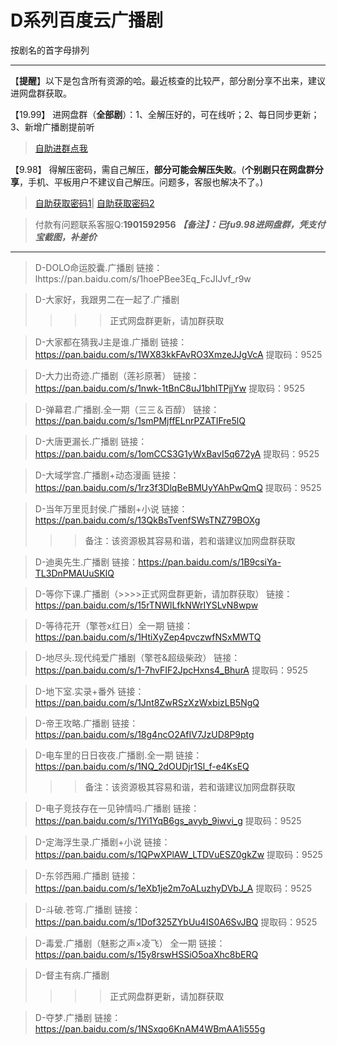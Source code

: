 <h1>D系列百度云广播剧</h1>
按剧名的首字母排列

-----
【**提醒**】以下是包含所有资源的哈。最近核查的比较严，部分剧分享不出来，建议进网盘群获取。


【19.99】 进网盘群（**全部剧**）：1、全解压好的，可在线听；2、每日同步更新；3、新增广播剧提前听
>[自助进群点我](http://pay.tupianmima.com/ma.html)

【9.98】 得解压密码，需自己解压，**部分可能会解压失败**。(**个别剧只在网盘群分享**，手机、平板用户不建议自己解压。问题多，客服也解决不了。)

>[自助获取密码1](http://pay.tupianmima.com/p.php?8tp=t3.13473a126b1998.pg1)|
[自助获取密码2](http://pay.tupianmima.com/p.php?8tp=t2.14178a39b1998.pg1)

>付款有问题联系客服Q:**1901592956**
***【备注】：已fu9.98进网盘群，凭支付宝截图，补差价***

------

>D-DOLO命运胶囊.广播剧
链接：lhttps://pan.baidu.com/s/1hoePBee3Eq_FcJIJvf_r9w
 
>D-大家好，我跟男二在一起了.广播剧
>>>>正式网盘群更新，请加群获取
 
>D-大家都在猜我J主是谁.广播剧
链接：https://pan.baidu.com/s/1WX83kkFAvRO3XmzeJJgVcA
提取码：9525 
 
>D-大力出奇迹.广播剧（莲衫原著）
链接：https://pan.baidu.com/s/1nwk-1tBnC8uJ1bhITPjjYw
提取码：9525
 
>D-弹幕君.广播剧.全一期（三三＆百醇）
链接：https://pan.baidu.com/s/1smPMjffELnrPZATIFre5lQ
 
>D-大唐更漏长.广播剧
链接：https://pan.baidu.com/s/1omCCS3G1yWxBavI5q672yA
提取码：9525
 
>D-大域学宫.广播剧+动态漫画
链接：https://pan.baidu.com/s/1rz3f3DlqBeBMUyYAhPwQmQ
提取码：9525
 
>D-当年万里觅封侯.广播剧+小说
链接：https://pan.baidu.com/s/13QkBsTvenfSWsTNZ79BOXg
>>>备注：该资源极其容易和谐，若和谐建议加网盘群获取
 
>D-迪奥先生.广播剧
链接：https://pan.baidu.com/s/1B9csiYa-TL3DnPMAUuSKlQ
 
>D-等你下课.广播剧（>>>>正式网盘群更新，请加群获取）
链接：https://pan.baidu.com/s/15rTNWlLfkNWrIYSLvN8wpw
 
>D-等待花开（擎苍x红日）全一期
链接：https://pan.baidu.com/s/1HtiXyZep4pvczwfNSxMWTQ

>D-地尽头.现代纯爱广播剧（擎苍&超级柴政）
链接：https://pan.baidu.com/s/1-7hvFIF2JpcHxns4_BhurA
提取码：9525

>D-地下室.实录+番外
链接：https://pan.baidu.com/s/1Jnt8ZwRSzXzWxbizLB5NgQ

>D-帝王攻略.广播剧
链接：https://pan.baidu.com/s/18g4ncO2AfIV7JzUD8P9ptg

>D-电车里的日日夜夜.广播剧.全一期
链接：https://pan.baidu.com/s/1NQ_2dOUDjr1Sl_f-e4KsEQ
>>>备注：该资源极其容易和谐，若和谐建议加网盘群获取
 
>D-电子竞技存在一见钟情吗.广播剧
链接：https://pan.baidu.com/s/1Yi1YqB6gs_avyb_9iwvi_g
提取码：9525 
 
>D-定海浮生录.广播剧+小说
链接：https://pan.baidu.com/s/1QPwXPlAW_LTDVuESZ0gkZw
提取码：9525 
 
>D-东邻西厢.广播剧
链接：https://pan.baidu.com/s/1eXb1je2m7oALuzhyDVbJ_A
提取码：9525
 
>D-斗破.苍穹.广播剧
链接：https://pan.baidu.com/s/1Dof325ZYbUu4IS0A6SvJBQ
提取码：9525
 
>D-毒爱.广播剧（魅影之声×凌飞） 全一期
链接：https://pan.baidu.com/s/15y8rswHSSiO5oaXhc8bERQ
 
>D-督主有病.广播剧
>>>>正式网盘群更新，请加群获取
 
>D-夺梦.广播剧
链接：https://pan.baidu.com/s/1NSxqo6KnAM4WBmAA1i555g

 
